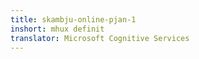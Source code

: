```yaml
---
title: skambju-online-pjan-1
inshort: mhux definit
translator: Microsoft Cognitive Services
---
```




